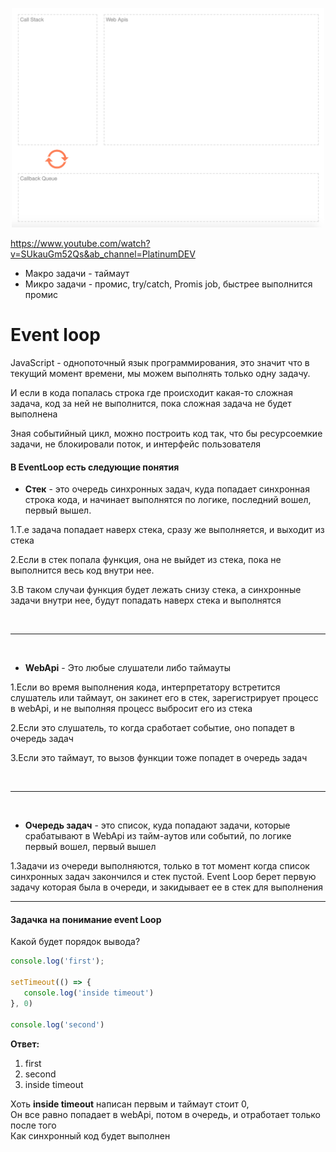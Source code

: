 <a href="http://latentflip.com/loupe/?code=JC5vbignYnV0dG9uJywgJ2NsaWNrJywgZnVuY3Rpb24gb25DbGljaygpIHsKICAgIHNldFRpbWVvdXQoZnVuY3Rpb24gdGltZXIoKSB7CiAgICAgICAgY29uc29sZS5sb2coJ1lvdSBjbGlja2VkIHRoZSBidXR0b24hJyk7ICAgIAogICAgfSwgMjAwMCk7Cn0pOwoKY29uc29sZS5sb2coIkhpISIpOwoKc2V0VGltZW91dChmdW5jdGlvbiB0aW1lb3V0KCkgewogICAgY29uc29sZS5sb2coIkNsaWNrIHRoZSBidXR0b24hIik7Cn0sIDUwMDApOwoKY29uc29sZS5sb2coIldlbGNvbWUgdG8gbG91cGUuIik7!!!PGJ1dHRvbj5DbGljayBtZSE8L2J1dHRvbj4%3D">
  <p align="center" style="text-align:center">
      <img src="./img/illustration.png" alt="illustration" width="500"/>
  </p>
</a>

https://www.youtube.com/watch?v=SUkauGm52Qs&ab_channel=PlatinumDEV

* Макро задачи - таймаут
* Микро задачи - промис, try/catch, Promis job, быстрее выполнится промис

# Event loop

JavaScript - однопоточный язык программирования, это значит что в текущий момент времени, мы можем выполнять только одну задачу.

И если в кода попалась строка где происходит какая-то сложная задача, код за ней не выполнится, пока сложная задача не будет выполнена

Зная событийный цикл, можно построить код так, что бы ресурсоемкие задачи, не блокировали поток, и интерфейс пользователя


#### В EventLoop есть следующие понятия

* **Стек** - это очередь синхронных задач, куда попадает синхронная строка кода, и начинает выполнятся по логике, последний вошел, первый вышел.

1.Т.е задача попадает наверх стека, сразу же выполняется, и выходит из стека

2.Если в стек попала функция, она не выйдет из стека, пока не выполнится весь код внутри нее.  

3.В таком случаи функция будет лежать снизу стека, а синхронные задачи внутри нее, будут попадать наверх стека и выполнятся

<br>

___

<br>

* **WebApi** - Это любые слушатели либо таймауты

1.Если во время выполнения кода, интерпретатору встретится слушатель или таймаут, он закинет его в стек, зарегистрирует процесс в webApi, и не выполняя процесс выбросит его из стека

2.Если это слушатель, то когда сработает событие, оно попадет в очередь задач

3.Если это таймаут, то вызов функции тоже попадет в очередь задач

<br>

___

<br>

* **Очередь задач** - это список, куда попадают задачи, которые срабатывают в WebApi из тайм-аутов или событий, по логике первый вошел, первый вышел

1.Задачи из очереди выполняются, только в тот момент когда список синхронных задач закончился и стек пустой. Event Loop берет первую задачу которая была в очереди, и закидывает ее в стек для выполнения


___

#### Задачка на понимание event Loop

Какой будет порядок вывода?

```javascript
console.log('first');

setTimeout(() => {
   console.log('inside timeout')
}, 0)

console.log('second')
```

**Ответ:**

1. first
2. second
3. inside timeout

Хоть **inside timeout** написан первым и таймаут стоит 0,   
Он все равно попадает в webApi, потом в очередь, и отработает только после того  
Как синхронный код будет выполнен